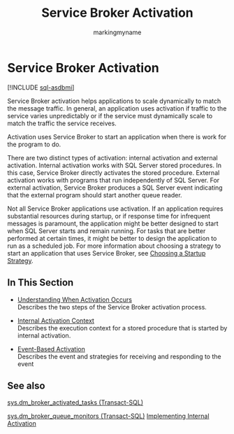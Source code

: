 ﻿---
title: Service Broker Activation
description: "Service Broker activation helps applications to scale dynamically to match the message traffic."
ms.prod: sql
ms.technology: configuration
ms.topic: conceptual
author: markingmyname
ms.author: maghan
ms.reviewer: mikeray
ms.date: "03/30/2022"
---

# Service Broker Activation

[!INCLUDE [sql-asdbmi](../../includes/applies-to-version/sql-asdbmi.md)]

Service Broker activation helps applications to scale dynamically to match the message traffic. In general, an application uses activation if traffic to the service varies unpredictably or if the service must dynamically scale to match the traffic the service receives.

Activation uses Service Broker to start an application when there is work for the program to do.

There are two distinct types of activation: internal activation and external activation. Internal activation works with SQL Server stored procedures. In this case, Service Broker directly activates the stored procedure. External activation works with programs that run independently of SQL Server. For external activation, Service Broker produces a SQL Server event indicating that the external program should start another queue reader.

Not all Service Broker applications use activation. If an application requires substantial resources during startup, or if response time for infrequent messages is paramount, the application might be better designed to start when SQL Server starts and remain running. For tasks that are better performed at certain times, it might be better to design the application to run as a scheduled job. For more information about choosing a strategy to start an application that uses Service Broker, see [Choosing a Startup Strategy](choosing-a-startup-strategy.md).

## In This Section
  - [Understanding When Activation Occurs](understanding-when-activation-occurs.md)  
    Describes the two steps of the Service Broker activation process.

  - [Internal Activation Context](internal-activation-context.md)  
    Describes the execution context for a stored procedure that is started by internal activation.

  - [Event-Based Activation](event-based-activation.md)  
    Describes the event and strategies for receiving and responding to the event

## See also
[sys.dm_broker_activated_tasks (Transact-SQL)](../../relational-databases/system-dynamic-management-views/sys-dm-broker-activated-tasks-transact-sql.md)

[sys.dm_broker_queue_monitors (Transact-SQL)](../../relational-databases/system-dynamic-management-views/sys-dm-broker-queue-monitors-transact-sql.md)
[Implementing Internal Activation](implementing-internal-activation.md)

